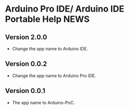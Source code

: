 # Arduino Pro IDE/ Arduino IDE Portable Help NEWS

## Version 2.0.0
- Change the app name to Arduino IDE.

## Version 0.0.2
- Change the app name to Arduino Pro IDE.

## Version 0.0.1
- The app name to Arduino-PoC.
